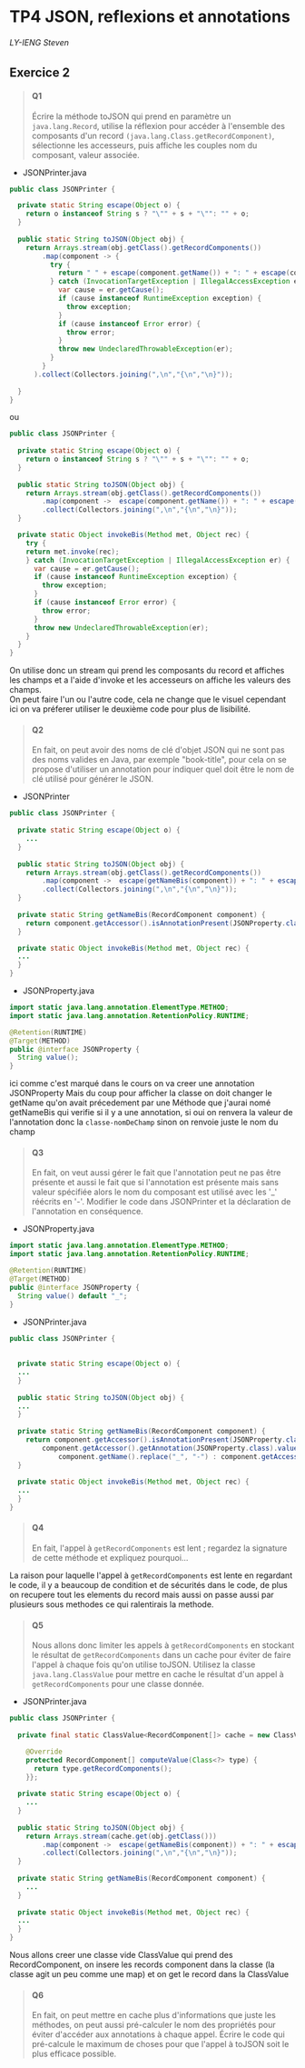 # TP4 JSON, reflexions et annotations
###### LY-IENG Steven

## Exercice 2
> #### Q1
> Écrire la méthode toJSON qui prend en paramètre un ``java.lang.Record``, utilise la réflexion pour accéder à l'ensemble des composants d'un record ``(java.lang.Class.getRecordComponent)``, sélectionne les accesseurs, puis affiche les couples nom du composant, valeur associée.
- JSONPrinter.java
```java
public class JSONPrinter {

  private static String escape(Object o) {
    return o instanceof String s ? "\"" + s + "\"": "" + o;
  }
  
  public static String toJSON(Object obj) {
    return Arrays.stream(obj.getClass().getRecordComponents())
        .map(component -> {
          try {
            return " " + escape(component.getName()) + ": " + escape(component.getAccessor().invoke(obj));
          } catch (InvocationTargetException | IllegalAccessException er) {
            var cause = er.getCause();
            if (cause instanceof RuntimeException exception) {
              throw exception;
            }
            if (cause instanceof Error error) {
              throw error;
            }
            throw new UndeclaredThrowableException(er);
          }
        }
      ).collect(Collectors.joining(",\n","{\n","\n}"));
    
  }
}
```
ou
```java
public class JSONPrinter {
  
  private static String escape(Object o) {
    return o instanceof String s ? "\"" + s + "\"": "" + o;
  }
  
  public static String toJSON(Object obj) {
    return Arrays.stream(obj.getClass().getRecordComponents())
        .map(component ->  escape(component.getName()) + ": " + escape(invokeBis(component.getAccessor(),obj)))
        .collect(Collectors.joining(",\n","{\n","\n}"));
  }     

  private static Object invokeBis(Method met, Object rec) {
    try {
    return met.invoke(rec);
    } catch (InvocationTargetException | IllegalAccessException er) {
      var cause = er.getCause();
      if (cause instanceof RuntimeException exception) {
        throw exception;
      }
      if (cause instanceof Error error) {
        throw error;
      }
      throw new UndeclaredThrowableException(er);
    }
  }
}
```
On utilise donc un stream qui prend les composants du record et affiches les champs et a l'aide d'invoke et les accesseurs on affiche les valeurs des champs.<br>
On peut faire l'un ou l'autre code, cela ne change que le visuel cependant ici on va préferer utiliser le deuxième code pour plus de lisibilité.

> #### Q2
> En fait, on peut avoir des noms de clé d'objet JSON qui ne sont pas des noms valides en Java, par exemple "book-title", pour cela on se propose d'utiliser un annotation pour indiquer quel doit être le nom de clé utilisé pour générer le JSON.
- JSONPrinter
```java
public class JSONPrinter {
  
  private static String escape(Object o) {
    ...
  }
  
  public static String toJSON(Object obj) {
    return Arrays.stream(obj.getClass().getRecordComponents())
        .map(component ->  escape(getNameBis(component)) + ": " + escape(invokeBis(component.getAccessor(),obj)))
        .collect(Collectors.joining(",\n","{\n","\n}"));
  }     
          
  private static String getNameBis(RecordComponent component) {
    return component.getAccessor().isAnnotationPresent(JSONProperty.class)? component.getAccessor().getAnnotation(JSONProperty.class).value() :  component.getName();
  }

  private static Object invokeBis(Method met, Object rec) {
  ...
  }
}
```

- JSONProperty.java
```java
import static java.lang.annotation.ElementType.METHOD;
import static java.lang.annotation.RetentionPolicy.RUNTIME;

@Retention(RUNTIME)
@Target(METHOD)
public @interface JSONProperty {
  String value();
}
```
ici comme c'est marqué dans le cours on va creer une annotation JSONProperty 
Mais du coup pour afficher la classe on doit changer le getName qu'on avait précedement par une Méthode que j'aurai nomé getNameBis qui verifie si il y a une annotation,
si oui on renvera la valeur de l'annotation donc la ``classe-nomDeChamp`` sinon on renvoie juste le nom du champ

> #### Q3
> En fait, on veut aussi gérer le fait que l'annotation peut ne pas être présente et aussi le fait que si l'annotation est présente mais sans valeur spécifiée alors le nom du composant est utilisé avec les '_' réécrits en '-'.
Modifier le code dans JSONPrinter et la déclaration de l'annotation en conséquence.

- JSONProperty.java
```java
import static java.lang.annotation.ElementType.METHOD;
import static java.lang.annotation.RetentionPolicy.RUNTIME;

@Retention(RUNTIME)
@Target(METHOD)
public @interface JSONProperty {
  String value() default "_";
}
```
- JSONPrinter.java
```java
public class JSONPrinter {
  
  
  private static String escape(Object o) {
  ...
  }
  
  public static String toJSON(Object obj) {
  ...
  }     
          
  private static String getNameBis(RecordComponent component) { 
    return component.getAccessor().isAnnotationPresent(JSONProperty.class)? 
        component.getAccessor().getAnnotation(JSONProperty.class).value().equals("_")? 
            component.getName().replace("_", "-") : component.getAccessor().getAnnotation(JSONProperty.class).value() :component.getName();
  }
  
  private static Object invokeBis(Method met, Object rec) {
  ...
  }
}
```


> #### Q4
> En fait, l'appel à ``getRecordComponents`` est lent ; regardez la signature de cette méthode et expliquez pourquoi...

La raison pour laquelle l'appel à ``getRecordComponents`` est lente en regardant le code,
il y a beaucoup de condition et de sécurités dans le code, de plus on recupere tout les elements du record mais aussi 
on passe aussi par plusieurs sous methodes ce qui ralentirais la methode.

> #### Q5
> Nous allons donc limiter les appels à ``getRecordComponents`` en stockant le résultat de ``getRecordComponents`` dans un cache pour éviter de faire l'appel à chaque fois qu'on utilise toJSON.
Utilisez la classe ``java.lang.ClassValue`` pour mettre en cache le résultat d'un appel à ``getRecordComponents`` pour une classe donnée.
- JSONPrinter.java
```java
public class JSONPrinter {
  
  private final static ClassValue<RecordComponent[]> cache = new ClassValue<RecordComponent[]>() {

    @Override
    protected RecordComponent[] computeValue(Class<?> type) {
      return type.getRecordComponents();
    }};
  
  private static String escape(Object o) {
    ...
  }
  
  public static String toJSON(Object obj) {
    return Arrays.stream(cache.get(obj.getClass()))
        .map(component ->  escape(getNameBis(component)) + ": " + escape(invokeBis(component.getAccessor(),obj)))
        .collect(Collectors.joining(",\n","{\n","\n}"));
  }     
          
  private static String getNameBis(RecordComponent component) {  
    ...
  }
  
  private static Object invokeBis(Method met, Object rec) {
  ...
  }
}
```
Nous allons creer une classe vide ClassValue qui prend des RecordComponent, on insere les records component dans la classe
(la classe agit un peu comme une map)
et on get le record dans la ClassValue

> #### Q6
> En fait, on peut mettre en cache plus d'informations que juste les méthodes, on peut aussi pré-calculer le nom des propriétés pour éviter d'accéder aux annotations à chaque appel.
Écrire le code qui pré-calcule le maximum de choses pour que l'appel à toJSON soit le plus efficace possible.